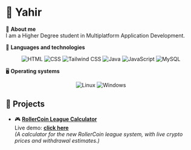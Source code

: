 # 👋 Yahir

📌 **About me**  
I am a Higher Degree student in Multiplatform Application Development.

🔹 **Languages and technologies** 
<p align="center">
  <img src="https://skillicons.dev/icons?i=html" title="HTML" />
  <img src="https://skillicons.dev/icons?i=css" title="CSS" />
  <img src="https://skillicons.dev/icons?i=tailwind" title="Tailwind CSS" />
  <img src="https://skillicons.dev/icons?i=java" title="Java" />
  <img src="https://skillicons.dev/icons?i=js" title="JavaScript" />
  <img src="https://skillicons.dev/icons?i=mysql" title="MySQL" />
</p>

🖥 **Operating systems**
<p align="center">
  <img src="https://skillicons.dev/icons?i=linux" title="Linux" />
  <img src="https://skillicons.dev/icons?i=windows" title="Windows" />
</p>

## 🚀 Projects
- 🎮 [**RollerCoin League Calculator**](https://github.com/iamyahyr/rollercoin-league-calculator)  
  Live demo: [**click here**](https://iamyahyr.github.io/rollercoin-league-calculator/)  
  *(A calculator for the new RollerCoin league system, with live crypto prices and withdrawal estimates.)*
